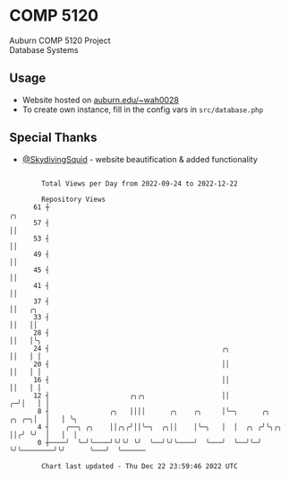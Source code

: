 # COMP 5120
Auburn COMP 5120 Project  
Database Systems

## Usage
- Website hosted on [auburn.edu/~wah0028](https://webhome.auburn.edu/~wah0028/)
- To create own instance, fill in the config vars in `src/database.php`

## Special Thanks
- [@SkydivingSquid](https://github.com/SkydivingSquid) - website beautification & added functionality

```

        Total Views per Day from 2022-09-24 to 2022-12-22

        Repository Views
      61 ┼                                                                          ╭╮
      57 ┤                                                                          ││
      53 ┤                                                                          ││
      49 ┤                                                                          ││
      45 ┤                                                                          ││
      41 ┤                                                                          ││
      37 ┤                                                                          ││   ╭╮
      33 ┤                                                                          ││   ││
      28 ┤                                                                          ││   │╰╮
      24 ┤                                           ╭╮                             ││   │ │
      20 ┤                                           ││                             ││   │ │
      16 ┤                                           ││                             ││   │ │
      12 ┤                    ╭╮╭╮                   ││                           ╭─╯│   │ │
       8 ┤               ╭╮   ││││      ╭╮    ╭╮     │╰─╮      ╭╮           ╭╮ ╭─╮│  │   │ ╰╮
       4 ┤    ╭──╮ ╭╮    ││╭╮╭╯││╰─╮  ╭╮││    │╰─╮   │  │  ╭╮ ╭╯╰╮╭╮        ││╭╯ ╰╯  │   │  │
       0 ┼────╯  ╰─╯╰────╯╰╯╰╯ ╰╯  ╰──╯╰╯╰────╯  ╰───╯  ╰──╯╰─╯  ╰╯╰────────╯╰╯      ╰───╯  ╰──────

        Chart last updated - Thu Dec 22 23:59:46 2022 UTC
        
```
